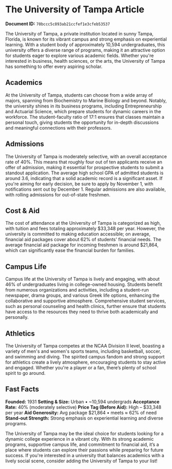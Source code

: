# The University of Tampa Article

**Document ID:** `70bccc5c893ab21ccfef1e3cfeb53537`

The University of Tampa, a private institution located in sunny Tampa, Florida, is known for its vibrant campus and strong emphasis on experiential learning. With a student body of approximately 10,594 undergraduates, this university offers a diverse range of programs, making it an attractive option for students eager to explore various academic fields. Whether you're interested in business, health sciences, or the arts, the University of Tampa has something to offer every aspiring scholar.

## Academics
At the University of Tampa, students can choose from a wide array of majors, spanning from Biochemistry to Marine Biology and beyond. Notably, the university shines in its business programs, including Entrepreneurship and Actuarial Science, which prepare students for dynamic careers in the workforce. The student-faculty ratio of 17:1 ensures that classes maintain a personal touch, giving students the opportunity for in-depth discussions and meaningful connections with their professors.

## Admissions
The University of Tampa is moderately selective, with an overall acceptance rate of 40%. This means that roughly four out of ten applicants receive an offer of admission, making it essential for prospective students to submit a standout application. The average high school GPA of admitted students is around 3.6, indicating that a solid academic record is a significant asset. If you're aiming for early decision, be sure to apply by November 1, with notifications sent out by December 1. Regular admissions are also available, with rolling admissions for out-of-state freshmen.

## Cost & Aid
The cost of attendance at the University of Tampa is categorized as high, with tuition and fees totaling approximately $33,348 per year. However, the university is committed to making education accessible; on average, financial aid packages cover about 62% of students' financial needs. The average financial aid package for incoming freshmen is around $21,864, which can significantly ease the financial burden for families.

## Campus Life
Campus life at the University of Tampa is lively and engaging, with about 46% of undergraduates living in college-owned housing. Students benefit from numerous organizations and activities, including a student-run newspaper, drama groups, and various Greek life options, enhancing the collaborative and supportive atmosphere. Comprehensive student services, such as personal counseling and health clinics, further ensure that students have access to the resources they need to thrive both academically and personally.

## Athletics
The University of Tampa competes at the NCAA Division II level, boasting a variety of men's and women's sports teams, including basketball, soccer, and swimming and diving. The spirited campus fandom and strong support for athletics create a lively atmosphere, encouraging students to stay active and engaged. Whether you're a player or a fan, there’s plenty of school spirit to go around.

## Fast Facts
**Founded:** 1931
**Setting & Size:** Urban • ~10,594 undergrads
**Acceptance Rate:** 40% (moderately selective)
**Price Tag (Before Aid):** High – $33,348 per year
**Aid Generosity:** Avg package $21,864 • meets ≈ 62% of need
**Stand-out Strength:** Strong emphasis on experiential learning and diverse programs.

The University of Tampa may be the ideal choice for students looking for a dynamic college experience in a vibrant city. With its strong academic programs, supportive campus life, and commitment to financial aid, it’s a place where students can explore their passions while preparing for future success. If you're interested in a university that balances academics with a lively social scene, consider adding the University of Tampa to your list!
